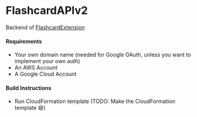 # FlashcardAPIv2

Backend of [FlashcardExtension](https://github.com/blobsey/FlashcardExtension)

#### Requirements ####

- Your own domain name (needed for Google OAuth, unless you want to implement your own auth)
- An AWS Account
- A Google Cloud Account

#### Build Instructions ####

- Run CloudFormation template (TODO: Make the CloudFormation template 😅)